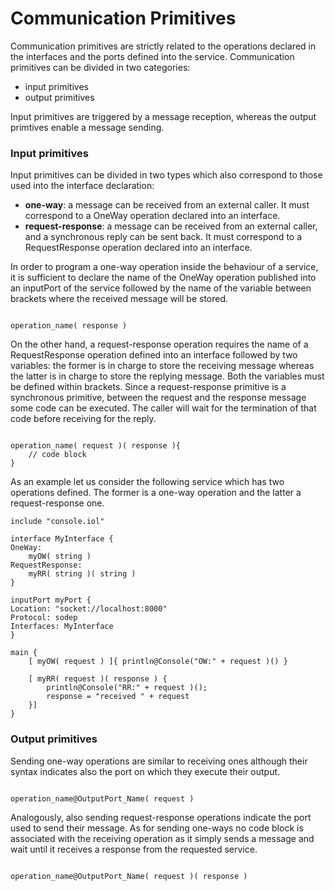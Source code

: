 # Communication Primitives

Communication primitives are strictly related to the operations declared in the interfaces and the ports defined into the service. Communication primitives can be divided in two categories:

* input primitives
* output primitives

Input primitives are triggered by a message reception, whereas the output primtives enable a message sending.

### Input primitives
Input primitives can be divided in two types which also correspond to those used into the interface declaration:

* **one-way**: a message can be received from an external caller. It must correspond to a OneWay operation declared into an interface.
* **request-response**: a message can be received from an external caller, and a synchronous reply can be sent back. It must correspond to a RequestResponse operation declared into an interface.

In order to program a one-way operation inside the behaviour of a service, it is sufficient to declare the name of the OneWay operation published into an inputPort of the service followed by the name of the variable between brackets where the received message will be stored.

```text

operation_name( response )
```

On the other hand, a request-response operation requires the name of a RequestResponse operation defined into an interface followed by two variables: the former is in charge to store the receiving message whereas the latter is in charge to store the replying message. Both the variables must be defined within brackets. Since a request-response primitive is a synchronous primitive, between the request and the response message some code can be executed. The caller will wait for the termination of that code before receiving for the reply.

```text

operation_name( request )( response ){
    // code block
}
```

As an example let us consider the following service which has two operations defined. The former is a one-way operation and the latter a request-response one.

```text
include "console.iol"

interface MyInterface {
OneWay:
    myOW( string )
RequestResponse: 
    myRR( string )( string ) 
}

inputPort myPort {
Location: "socket://localhost:8000"
Protocol: sodep
Interfaces: MyInterface
}

main {
    [ myOW( request ) ]{ println@Console("OW:" + request )() }
    
    [ myRR( request )( response ) {
        println@Console("RR:" + request )();
        response = "received " + request
    }]
}
```

### Output primitives

Sending one-way operations are similar to receiving ones although their syntax indicates also the port on which they execute their output.

```text

operation_name@OutputPort_Name( request )
```

Analogously, also sending request-response operations indicate the port used to send their message. As for sending one-ways no code block is associated with the receiving operation as it simply sends a message and wait until it receives a response from the requested service.

```text

operation_name@OutputPort_Name( request )( response )
```

